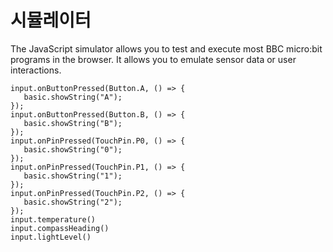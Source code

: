 # 시뮬레이터

The JavaScript simulator allows you to test and execute most BBC micro:bit programs in the browser. It allows you to emulate sensor data or user interactions.

```sim
input.onButtonPressed(Button.A, () => {
   basic.showString("A");
});
input.onButtonPressed(Button.B, () => {
   basic.showString("B");
});
input.onPinPressed(TouchPin.P0, () => {
   basic.showString("0");
});
input.onPinPressed(TouchPin.P1, () => {
   basic.showString("1");
});
input.onPinPressed(TouchPin.P2, () => {
   basic.showString("2");
});
input.temperature()
input.compassHeading()
input.lightLevel()
```